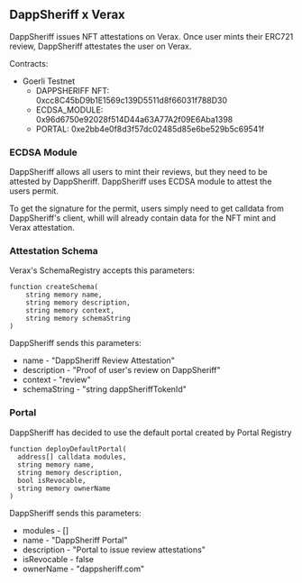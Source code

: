 ## DappSheriff x Verax

DappSheriff issues NFT attestations on Verax. Once user mints their ERC721 review, DappSheriff attestates the user on Verax.

Contracts:
- Goerli Testnet
  - DAPPSHERIFF NFT: 0xcc8C45bD9b1E1569c139D5511d8f66031f788D30
  - ECDSA_MODULE: 0x96d6750e92028f514D44a63A77A2f09E6Aba1398
  - PORTAL: 0xe2bb4e0f8d3f57dc02485d85e6be529b5c69541f


### ECDSA Module 
DappSheriff allows all users to mint their reviews, but they need to be attested by DappSheriff. 
DappSheriff uses ECDSA module to attest the users permit. 

To get the signature for the permit, users simply need to get calldata from DappSheriff's client, 
whill will already contain data for the NFT mint and Verax attestation.

### Attestation Schema
Verax's SchemaRegistry accepts this parameters:

```solidity
function createSchema(
    string memory name,
    string memory description,
    string memory context,
    string memory schemaString
)
```

DappSheriff sends this parameters:
- name - "DappSheriff Review Attestation"
- description - "Proof of user's review on DappSheriff"
- context - "review"
- schemaString - "string dappSheriffTokenId"

### Portal
DappSheriff has decided to use the default portal created by Portal Registry
```solidity
function deployDefaultPortal(
  address[] calldata modules,
  string memory name,
  string memory description,
  bool isRevocable,
  string memory ownerName
)
```

DappSheriff sends this parameters:
- modules - []
- name - "DappSheriff Portal"
- description - "Portal to issue review attestations"
- isRevocable - false
- ownerName - "dappsheriff.com"


